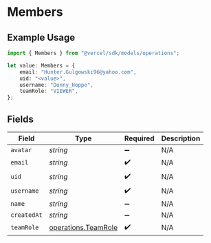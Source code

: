 # Members

## Example Usage

```typescript
import { Members } from "@vercel/sdk/models/operations";

let value: Members = {
    email: "Hunter.Gulgowski96@yahoo.com",
    uid: "<value>",
    username: "Donny_Hoppe",
    teamRole: "VIEWER",
};
```

## Fields

| Field                                                      | Type                                                       | Required                                                   | Description                                                |
| ---------------------------------------------------------- | ---------------------------------------------------------- | ---------------------------------------------------------- | ---------------------------------------------------------- |
| `avatar`                                                   | *string*                                                   | :heavy_minus_sign:                                         | N/A                                                        |
| `email`                                                    | *string*                                                   | :heavy_check_mark:                                         | N/A                                                        |
| `uid`                                                      | *string*                                                   | :heavy_check_mark:                                         | N/A                                                        |
| `username`                                                 | *string*                                                   | :heavy_check_mark:                                         | N/A                                                        |
| `name`                                                     | *string*                                                   | :heavy_minus_sign:                                         | N/A                                                        |
| `createdAt`                                                | *string*                                                   | :heavy_minus_sign:                                         | N/A                                                        |
| `teamRole`                                                 | [operations.TeamRole](../../models/operations/teamrole.md) | :heavy_check_mark:                                         | N/A                                                        |